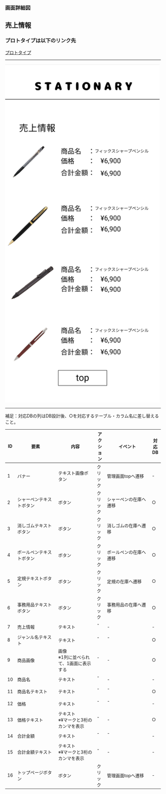 ### 画面詳細図
## 売上情報
### プロトタイプは以下のリンク先
[プロトタイプ](https://www.figma.com/file/YN8g4ahM3raStzCZMDXhNA/stationary?node-id=1%3A2)
*****
<img src="img/売上金額.png" width="500">

*****
補足：対応DBの列はDB設計後、○を対応するテーブル・カラム名に差し替えること。

| ID | 要素 | 内容 | アクション | イベント | 対応DB |
|----|------|-----|------------|---------|-------|
|1   |バナー　　　　　　       |テキスト画像ボタン|クリック|管理画面topへ遷移|-|
|2   |シャーペンテキストボタン　|ボタン　　　　　　|クリック|シャーペンの在庫へ遷移　　|○|
|3   |消しゴムテキストボタン   |ボタン　　　　　　|クリック|消しゴムの在庫へ遷移　　　|○|
|4   |ボールペンテキストボタン |ボタン　　　　　　|クリック|ボールペンの在庫へ遷移　　|○|
|5   |定規テキストボタン       |ボタン　　　　　　|クリック|定規の在庫へ遷移　　　　　|○|
|6   |事務用品テキストボタン   |ボタン　　　　　　|クリック|事務用品の在庫へ遷移　　　|○|
|7   |売上情報　　　　　       |テキスト　　　　　|-    　|-        　　　　　　　　|-|
|8   |ジャンル名テキスト　     |テキスト　　　　　|-    　|-      　　　　　　　　　|○|
|9   |商品画像　　　　　       |画像<br>※1列に並べられて、1画面に表示する|-    　|-|○|
|10  |商品名　　　　　　       |テキスト　　　　　|-    　|-        　　　　　　　　|-|
|11  |商品名テキスト　　       |テキスト　　　　　|-    　|-      　　　　　　　　　|○|
|12  |価格　　　　　　　       |テキスト　　　　　|-    　|-      　　　　　　　　　|-|
|13  |価格テキスト　　　       |テキスト<br>※¥マークと3桁のカンマを表示|-    　|-  |○|
|14  |合計金額　　　　　       |テキスト　　　　　|-    　|-      　　　　　　　　　|-|
|15  |合計金額テキスト　       |テキスト<br>※¥マークと3桁のカンマを表示|-    　|-　|-|
|16  |トップページボタン       |ボタン　　　　　　|クリック|管理画面topへ遷移|-|

